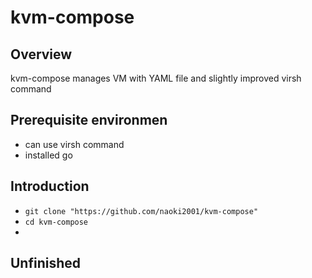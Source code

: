 # kvm-compose

## Overview
kvm-compose manages VM with YAML file and slightly improved virsh command

## Prerequisite environmen
- can use virsh command
- installed go

## Introduction
- ``` git clone "https://github.com/naoki2001/kvm-compose" ```
- ``` cd kvm-compose ```
- 

## Unfinished
